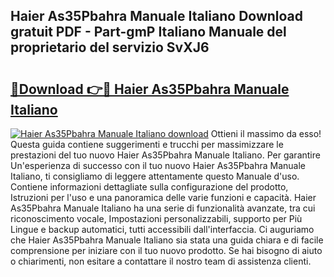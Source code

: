 ## Haier As35Pbahra Manuale Italiano Download gratuit PDF - Part-gmP Italiano Manuale del proprietario del servizio SvXJ6

# <h2><a href="http://dfh33lp.blite.top/?on=Haier+As35Pbahra+Manuale+Italiano">🔗Download 👉🔴 Haier As35Pbahra Manuale Italiano</a></h2>

[![Haier As35Pbahra Manuale Italiano download](https://i.imgur.com/lujVjoI.png)](http://dfh33lp.blite.top/?on=Haier+As35Pbahra+Manuale+Italiano)
Ottieni il massimo da esso! Questa guida contiene suggerimenti e trucchi per massimizzare le prestazioni del tuo nuovo Haier As35Pbahra Manuale Italiano. Per garantire Un'esperienza di successo con il tuo nuovo Haier As35Pbahra Manuale Italiano, ti consigliamo di leggere attentamente questo Manuale d'uso. Contiene informazioni dettagliate sulla configurazione del prodotto, Istruzioni per l'uso e una panoramica delle varie funzioni e capacità. Haier As35Pbahra Manuale Italiano ha una serie di funzionalità avanzate, tra cui riconoscimento vocale, Impostazioni personalizzabili, supporto per Più Lingue e backup automatici, tutti accessibili dall'interfaccia. Ci auguriamo che Haier As35Pbahra Manuale Italiano sia stata una guida chiara e di facile comprensione per iniziare con il tuo nuovo prodotto. Se hai bisogno di aiuto o chiarimenti, non esitare a contattare il nostro team di assistenza clienti.
